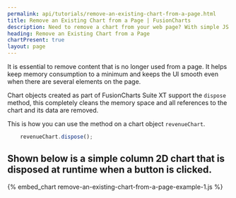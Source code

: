 ```yaml
---
permalink: api/tutorials/remove-an-existing-chart-from-a-page.html
title: Remove an Existing Chart from a Page | FusionCharts
description: Need to remove a chart from your web page? With simple JS commands, you can easily delete any unwanted charts. Give it a try and streamline your development.
heading: Remove an Existing Chart from a Page
chartPresent: true
layout: page
---
```


It is essential to remove content that is no longer used from a page. It helps keep memory consumption to a minimum and keeps the UI smooth even when there are several elements on the page.

Chart objects created as part of FusionCharts Suite XT support the `dispose` method, this completely cleans the memory space and all references to the chart and its data are removed.

This is how you can use the method on a chart object `revenueChart`.

```javascript
	revenueChart.dispose();
```

## Shown below is a simple column 2D chart that is disposed at runtime when a button is clicked.

{% embed_chart remove-an-existing-chart-from-a-page-example-1.js %}
